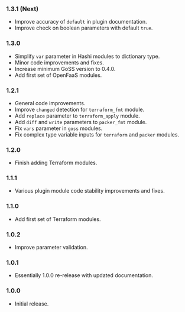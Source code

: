 ### 1.3.1 (Next)
- Improve accuracy of `default` in plugin documentation.
- Improve check on boolean parameters with default `true`.

### 1.3.0
- Simplify `var` parameter in Hashi modules to dictionary type.
- Minor code improvements and fixes.
- Increase minimum GoSS version to 0.4.0.
- Add first set of OpenFaaS modules.

### 1.2.1
- General code improvements.
- Improve `changed` detection for `terraform_fmt` module.
- Add `replace` parameter to `terraform_apply` module.
- Add `diff` and `write` parameters to `packer_fmt` module.
- Fix `vars` parameter in `goss` modules.
- Fix complex type variable inputs for `terraform` and `packer` modules.

### 1.2.0
- Finish adding Terraform modules.

### 1.1.1
- Various plugin module code stability improvements and fixes.

### 1.1.0
- Add first set of Terraform modules.

### 1.0.2
- Improve parameter validation.

### 1.0.1
- Essentially 1.0.0 re-release with updated documentation.

### 1.0.0
- Initial release.
